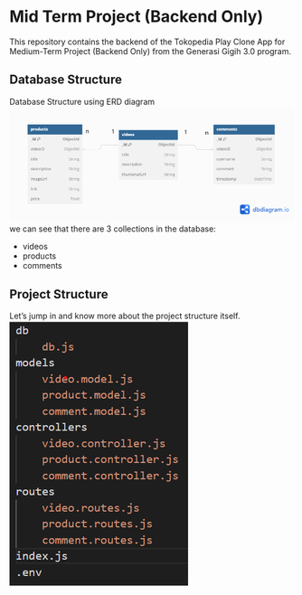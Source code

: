 # Mid Term Project (Backend Only)

This repository contains the backend of the Tokopedia Play Clone App for Medium-Term Project (Backend Only) from the Generasi Gigih 3.0 program.

## Database Structure

Database Structure using ERD diagram
![alt text](https://github.com/ddiox/gigih-midterm-project/blob/main/docs/database%20structure.png?raw=true)  
we can see that there are 3 collections in the database:

- videos
- products
- comments

## Project Structure

Let’s jump in and know more about the project structure itself.
![alt text](https://github.com/ddiox/gigih-midterm-project/blob/main/docs/project%20structure.png?raw=true)
